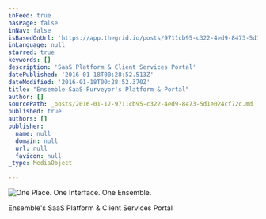 ```yaml
---
inFeed: true
hasPage: false
inNav: false
isBasedOnUrl: 'https://app.thegrid.io/posts/9711cb95-c322-4ed9-8473-5d1e024cf72c'
inLanguage: null
starred: true
keywords: []
description: 'SaaS Platform & Client Services Portal'
datePublished: '2016-01-18T00:28:52.513Z'
dateModified: '2016-01-18T00:28:52.370Z'
title: "Ensemble SaaS Purveyor's Platform & Portal"
author: []
sourcePath: _posts/2016-01-17-9711cb95-c322-4ed9-8473-5d1e024cf72c.md
published: true
authors: []
publisher:
  name: null
  domain: null
  url: null
  favicon: null
_type: MediaObject

---
```

![One Place.  One Interface.  One Ensemble.](https://s3-us-west-2.amazonaws.com/the-grid-img/p/e85433b7f9145b5dd7fa88b800b0ab61a6b2afb6.png)

Ensemble's SaaS Platform & Client Services Portal
